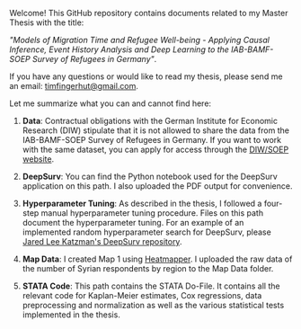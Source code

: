 Welcome! This GitHub repository contains documents related to my Master Thesis with the title: 

*"Models of Migration Time and Refugee Well-being - Applying Causal Inference, Event History Analysis and Deep Learning to the IAB-BAMF-SOEP Survey of Refugees in Germany"*. 

If you have any questions or would like to read my thesis, please send me an email: timfingerhut@gmail.com. 

Let me summarize what you can and cannot find here: 

1) **Data**: Contractual obligations with the German Institute for Economic Research (DIW) stipulate that it is not allowed to share the data from the IAB-BAMF-SOEP Survey of Refugees in Germany. If you want to work with the same dataset, you can apply for access through the [DIW/SOEP website](https://www.diw.de/en/diw_01.c.357906.en/soep_order_form_mod.html). 

2) **DeepSurv**: You can find the Python notebook used for the DeepSurv application on this path. I also uploaded the PDF output for convenience. 

3) **Hyperparameter Tuning**: As described in the thesis, I followed a four-step manual hyperparameter tuning procedure. Files on this path document the hyperparameter tuning. For an example of an implemented random hyperparameter search for DeepSurv, please [Jared Lee Katzman's DeepSurv repository](https://github.com/jaredleekatzman/DeepSurv/tree/master/hyperparam_search). 

4) **Map Data**: I created Map 1 using [Heatmapper](http://www2.heatmapper.ca). I uploaded the raw data of the number of Syrian respondents by region to the Map Data folder. 

5) **STATA Code**: This path contains the STATA Do-File. It contains all the relevant code for Kaplan-Meier estimates, Cox regressions, data preprocessing and normalization as well as the various statistical tests implemented in the thesis.
